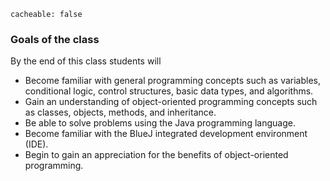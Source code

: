 ```
cacheable: false
```

### Goals of the class

By the end of this class students will

*  Become familiar with general programming concepts such as variables, conditional logic, control structures, basic data types, and algorithms.
*  Gain an understanding of object-oriented programming concepts such as classes, objects, methods, and inheritance.
*  Be able to solve problems using the Java programming language.
*  Become familiar with the BlueJ integrated development environment (IDE).
*  Begin to gain an appreciation for the benefits of object-oriented programming.
